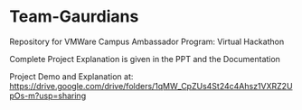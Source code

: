 # Team-Gaurdians
Repository for VMWare Campus Ambassador Program: Virtual Hackathon

Complete Project Explanation is given in the PPT and the Documentation<br>

Project Demo and Explanation at:
https://drive.google.com/drive/folders/1qMW_CpZUs4St24c4Ahsz1VXRZ2UpOs-m?usp=sharing
